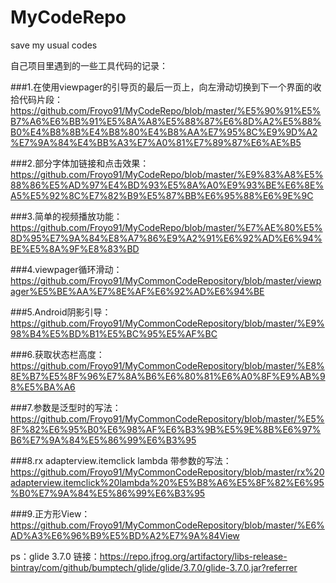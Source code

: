 # MyCodeRepo
save my usual codes

自己项目里遇到的一些工具代码的记录：

###1.在使用viewpager的引导页的最后一页上，向左滑动切换到下一个界面的收拾代码片段：https://github.com/Froyo91/MyCodeRepo/blob/master/%E5%90%91%E5%B7%A6%E6%BB%91%E5%8A%A8%E5%88%87%E6%8D%A2%E5%88%B0%E4%B8%8B%E4%B8%80%E4%B8%AA%E7%95%8C%E9%9D%A2%E7%9A%84%E4%BB%A3%E7%A0%81%E7%89%87%E6%AE%B5

###2.部分字体加链接和点击效果：https://github.com/Froyo91/MyCodeRepo/blob/master/%E9%83%A8%E5%88%86%E5%AD%97%E4%BD%93%E5%8A%A0%E9%93%BE%E6%8E%A5%E5%92%8C%E7%82%B9%E5%87%BB%E6%95%88%E6%9E%9C

###3.简单的视频播放功能：https://github.com/Froyo91/MyCodeRepo/blob/master/%E7%AE%80%E5%8D%95%E7%9A%84%E8%A7%86%E9%A2%91%E6%92%AD%E6%94%BE%E5%8A%9F%E8%83%BD

###4.viewpager循环滑动：https://github.com/Froyo91/MyCommonCodeRepository/blob/master/viewpager%E5%BE%AA%E7%8E%AF%E6%92%AD%E6%94%BE

###5.Android阴影引导： https://github.com/Froyo91/MyCommonCodeRepository/blob/master/%E9%98%B4%E5%BD%B1%E5%BC%95%E5%AF%BC

###6.获取状态栏高度：https://github.com/Froyo91/MyCommonCodeRepository/blob/master/%E8%8E%B7%E5%8F%96%E7%8A%B6%E6%80%81%E6%A0%8F%E9%AB%98%E5%BA%A6

###7.参数是泛型时的写法：
https://github.com/Froyo91/MyCommonCodeRepository/blob/master/%E5%8F%82%E6%95%B0%E6%98%AF%E6%B3%9B%E5%9E%8B%E6%97%B6%E7%9A%84%E5%86%99%E6%B3%95

###8.rx adapterview.itemclick lambda 带参数的写法：
https://github.com/Froyo91/MyCommonCodeRepository/blob/master/rx%20adapterview.itemclick%20lambda%20%E5%B8%A6%E5%8F%82%E6%95%B0%E7%9A%84%E5%86%99%E6%B3%95

###9.正方形View：
https://github.com/Froyo91/MyCommonCodeRepository/blob/master/%E6%AD%A3%E6%96%B9%E5%BD%A2%E7%9A%84View

ps：glide 3.7.0 链接：https://repo.jfrog.org/artifactory/libs-release-bintray/com/github/bumptech/glide/glide/3.7.0/glide-3.7.0.jar?referrer
